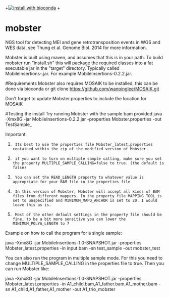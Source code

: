 +[![install with bioconda](https://img.shields.io/badge/install%20with-bioconda-brightgreen.svg?style=flat-square)](http://bioconda.github.io/recipes/mobster/README.html)
 +

# mobster
NGS tool for detecting MEI and gene retrotransposition events in WGS and WES data, see Thung et al. Genome Biol. 2014 for more information.

Mobster is built using maven, and assumes that this is in your path. To build mobster run "install.sh" this will package the required classes into a fat executable jar in the "target" directory. Typically called MobileInsertions-.jar. For example MobileInsertions-0.2.2.jar.

#Requirements
Mobster also requires MOSAIK to be installed,
this can be done via
bioconda or git clone https://github.com/wanpinglee/MOSAIK.git

Don't forget to update Mobster.properties to include the location for MOSAIK

#Testing the install
Try running Mobster with the sample bam provided
java -Xmx8G -jar MobileInsertions-0.2.2.jar -properties Mobster.properties -out TestSample_

Important:
1)      Its best to use the properties file Mobster_latest.properties contained within the zip of the modified version of Mobster.
2)      if you want to turn on multiple sample calling, make sure you set the property MULTIPLE_SAMPLE_CALLING=false to true. (the default is false)
3)      You can set the READ_LENGTH property to whatever value is appropriate for your BAM file in the properties file
4)      In this version of Mobster, Mobster will accept all kinds of BAM files from different mappers. In the property file MAPPING_TOOL is set to unspecified and MINIMUM_MAPQ_ANCHOR is set to 20. I would leave this as is.
5)      Most of the other default settings in the property file should be fine, to be a bit more sensitive you can lower the MINIMUM_POLYA_LENGTH to 7

Example on how to call the program for a single sample:

java -Xmx8G -jar MobileInsertions-1.0-SNAPSHOT.jar -properties Mobster_latest.properties -in input.bam -sn test_sample -out mobster_test

You can also run the program in multiple sample mode. For this you need to change MULTIPLE_SAMPLE_CALLING in the properties file to true. Then you can run Mobster like:

java -Xmx8G -jar MobileInsertions-1.0-SNAPSHOT.jar -properties Mobster_latest.properties -in A1_child.bam,A1_father.bam,A1_mother.bam -sn A1_child,A1_father,A1_mother -out A1_trio_mobster
